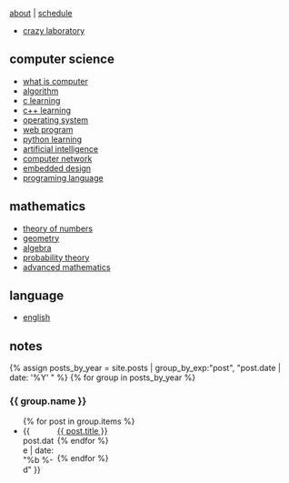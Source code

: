 [about](/about) | [schedule](/schedule)

- [crazy laboratory](/lab)

## computer science

- [what is computer](/computer)
- [algorithm](/algorithm-learning)
- [c learning](/c-learning)
- [c++ learning](/cpp-learning)
- [operating system](/operating-system)
- [web program](/web-program)
- [python learning](/python-learning)
- [artificial intelligence](/ai)
- [computer network](/computer-network)
- [embedded design](/embedded-design)
- [programing language](/programming-language)

## mathematics

- [theory of numbers](/theory-of-numbers)
- [geometry](/geometry)
- [algebra](/algebra)
- [probability theory](/probability-theory)
- [advanced mathematics](/advanced-mathematics)

## language

- [english](/english)

## notes

{% assign posts_by_year = site.posts | group_by_exp:"post", "post.date | date: '%Y' " %}
{% for group in posts_by_year %}

<h3>{{ group.name }}</h3>
<ul>
    {% for post in group.items %}
    <li><div style="width:60px;float:left;">{{ post.date | date: "%b %-d" }}</div> <a href="{{ site.baseurl }}{{ post.url }}">{{ post.title }}</a></li>
    {% endfor %}
</ul>
{% endfor %}